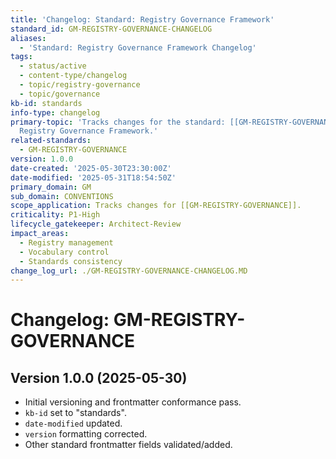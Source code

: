 ```yaml
---
title: 'Changelog: Standard: Registry Governance Framework'
standard_id: GM-REGISTRY-GOVERNANCE-CHANGELOG
aliases:
  - 'Standard: Registry Governance Framework Changelog'
tags:
  - status/active
  - content-type/changelog
  - topic/registry-governance
  - topic/governance
kb-id: standards
info-type: changelog
primary-topic: 'Tracks changes for the standard: [[GM-REGISTRY-GOVERNANCE]] - Standard:
  Registry Governance Framework.'
related-standards:
  - GM-REGISTRY-GOVERNANCE
version: 1.0.0
date-created: '2025-05-30T23:30:00Z'
date-modified: '2025-05-31T18:54:50Z'
primary_domain: GM
sub_domain: CONVENTIONS
scope_application: Tracks changes for [[GM-REGISTRY-GOVERNANCE]].
criticality: P1-High
lifecycle_gatekeeper: Architect-Review
impact_areas:
  - Registry management
  - Vocabulary control
  - Standards consistency
change_log_url: ./GM-REGISTRY-GOVERNANCE-CHANGELOG.MD
---
```


# Changelog: GM-REGISTRY-GOVERNANCE

## Version 1.0.0 (2025-05-30)
- Initial versioning and frontmatter conformance pass.
- `kb-id` set to "standards".
- `date-modified` updated.
- `version` formatting corrected.
- Other standard frontmatter fields validated/added.
